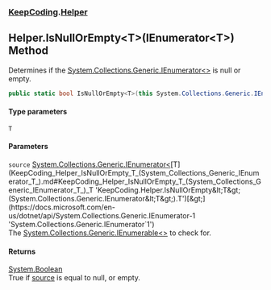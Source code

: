 ### [KeepCoding](KeepCoding.md 'KeepCoding').[Helper](KeepCoding_Helper.md 'KeepCoding.Helper')
## Helper.IsNullOrEmpty&lt;T&gt;(IEnumerator&lt;T&gt;) Method
Determines if the [System.Collections.Generic.IEnumerator&lt;&gt;](https://docs.microsoft.com/en-us/dotnet/api/System.Collections.Generic.IEnumerator-1 'System.Collections.Generic.IEnumerator`1') is null or empty.  
```csharp
public static bool IsNullOrEmpty<T>(this System.Collections.Generic.IEnumerator<T> source);
```
#### Type parameters
<a name='KeepCoding_Helper_IsNullOrEmpty_T_(System_Collections_Generic_IEnumerator_T_)_T'></a>
`T`  
  
#### Parameters
<a name='KeepCoding_Helper_IsNullOrEmpty_T_(System_Collections_Generic_IEnumerator_T_)_source'></a>
`source` [System.Collections.Generic.IEnumerator&lt;](https://docs.microsoft.com/en-us/dotnet/api/System.Collections.Generic.IEnumerator-1 'System.Collections.Generic.IEnumerator`1')[T](KeepCoding_Helper_IsNullOrEmpty_T_(System_Collections_Generic_IEnumerator_T_).md#KeepCoding_Helper_IsNullOrEmpty_T_(System_Collections_Generic_IEnumerator_T_)_T 'KeepCoding.Helper.IsNullOrEmpty&lt;T&gt;(System.Collections.Generic.IEnumerator&lt;T&gt;).T')[&gt;](https://docs.microsoft.com/en-us/dotnet/api/System.Collections.Generic.IEnumerator-1 'System.Collections.Generic.IEnumerator`1')  
The [System.Collections.Generic.IEnumerable&lt;&gt;](https://docs.microsoft.com/en-us/dotnet/api/System.Collections.Generic.IEnumerable-1 'System.Collections.Generic.IEnumerable`1') to check for.
  
#### Returns
[System.Boolean](https://docs.microsoft.com/en-us/dotnet/api/System.Boolean 'System.Boolean')  
True if [source](KeepCoding_Helper_IsNullOrEmpty_T_(System_Collections_Generic_IEnumerator_T_).md#KeepCoding_Helper_IsNullOrEmpty_T_(System_Collections_Generic_IEnumerator_T_)_source 'KeepCoding.Helper.IsNullOrEmpty&lt;T&gt;(System.Collections.Generic.IEnumerator&lt;T&gt;).source') is equal to null, or empty.
